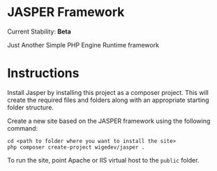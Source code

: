 # JASPER Framework

Current Stability: **Beta**

Just Another Simple PHP Engine Runtime framework

# Instructions
Install Jasper by installing this project as a composer project. This will create the required files and folders along
with an appropriate starting folder structure.

Create a new site based on the JASPER framework using the following command:

    cd <path to folder where you want to install the site>
    php composer create-project wigedev/jasper .
    
To run the site, point Apache or IIS virtual host to the `public` folder.

